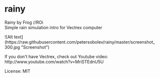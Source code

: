 # rainy
Rainy by Frog //ROi<br>
Simple rain simulation intro for Vectrex computer<br>

<p>
![Alt text](https://raw.githubusercontent.com/petersobolev/rainy/master/screenshot_300.jpg "Screenshot")

<p>If you don't have Vectrex, check out Youtube video: 
http://www.youtube.com/watch?v=MriSTEdnU5U

<p>License: MIT


